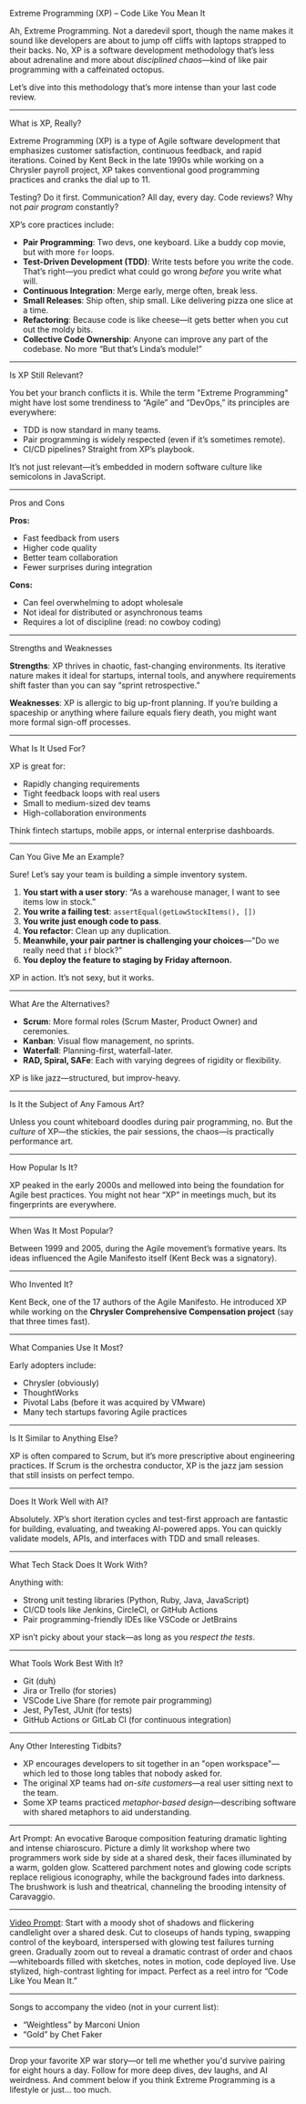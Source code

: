 Extreme Programming (XP) – Code Like You Mean It

Ah, Extreme Programming. Not a daredevil sport, though the name makes it sound like developers are about to jump off cliffs with laptops strapped to their backs. No, XP is a software development methodology that’s less about adrenaline and more about *disciplined chaos*—kind of like pair programming with a caffeinated octopus.

Let’s dive into this methodology that’s more intense than your last code review.

---

What is XP, Really?

Extreme Programming (XP) is a type of Agile software development that emphasizes customer satisfaction, continuous feedback, and rapid iterations. Coined by Kent Beck in the late 1990s while working on a Chrysler payroll project, XP takes conventional good programming practices and cranks the dial up to 11.

Testing? Do it first.
Communication? All day, every day.
Code reviews? Why not *pair program* constantly?

XP’s core practices include:

- **Pair Programming**: Two devs, one keyboard. Like a buddy cop movie, but with more `for` loops.
- **Test-Driven Development (TDD)**: Write tests before you write the code. That’s right—you predict what could go wrong *before* you write what will.
- **Continuous Integration**: Merge early, merge often, break less.
- **Small Releases**: Ship often, ship small. Like delivering pizza one slice at a time.
- **Refactoring**: Because code is like cheese—it gets better when you cut out the moldy bits.
- **Collective Code Ownership**: Anyone can improve any part of the codebase. No more “But that’s Linda’s module!”

---

Is XP Still Relevant?

You bet your branch conflicts it is. While the term "Extreme Programming" might have lost some trendiness to “Agile” and “DevOps,” its principles are everywhere:

- TDD is now standard in many teams.
- Pair programming is widely respected (even if it’s sometimes remote).
- CI/CD pipelines? Straight from XP’s playbook.

It’s not just relevant—it’s embedded in modern software culture like semicolons in JavaScript.

---

Pros and Cons

**Pros:**
- Fast feedback from users
- Higher code quality
- Better team collaboration
- Fewer surprises during integration

**Cons:**
- Can feel overwhelming to adopt wholesale
- Not ideal for distributed or asynchronous teams
- Requires a lot of discipline (read: no cowboy coding)

---

Strengths and Weaknesses

**Strengths**: XP thrives in chaotic, fast-changing environments. Its iterative nature makes it ideal for startups, internal tools, and anywhere requirements shift faster than you can say “sprint retrospective.”

**Weaknesses**: XP is allergic to big up-front planning. If you’re building a spaceship or anything where failure equals fiery death, you might want more formal sign-off processes.

---

What Is It Used For?

XP is great for:

- Rapidly changing requirements
- Tight feedback loops with real users
- Small to medium-sized dev teams
- High-collaboration environments

Think fintech startups, mobile apps, or internal enterprise dashboards.

---

Can You Give Me an Example?

Sure! Let’s say your team is building a simple inventory system.

1. **You start with a user story**: “As a warehouse manager, I want to see items low in stock.”
2. **You write a failing test**: `assertEqual(getLowStockItems(), [])`
3. **You write just enough code to pass**.
4. **You refactor**: Clean up any duplication.
5. **Meanwhile, your pair partner is challenging your choices**—"Do we really need that `if` block?"
6. **You deploy the feature to staging by Friday afternoon.**

XP in action. It’s not sexy, but it works.

---

What Are the Alternatives?

- **Scrum**: More formal roles (Scrum Master, Product Owner) and ceremonies.
- **Kanban**: Visual flow management, no sprints.
- **Waterfall**: Planning-first, waterfall-later.
- **RAD, Spiral, SAFe**: Each with varying degrees of rigidity or flexibility.

XP is like jazz—structured, but improv-heavy.

---

Is It the Subject of Any Famous Art?

Unless you count whiteboard doodles during pair programming, no. But the *culture* of XP—the stickies, the pair sessions, the chaos—is practically performance art.

---

How Popular Is It?

XP peaked in the early 2000s and mellowed into being the foundation for Agile best practices. You might not hear “XP” in meetings much, but its fingerprints are everywhere.

---

When Was It Most Popular?

Between 1999 and 2005, during the Agile movement’s formative years. Its ideas influenced the Agile Manifesto itself (Kent Beck was a signatory).

---

Who Invented It?

Kent Beck, one of the 17 authors of the Agile Manifesto. He introduced XP while working on the **Chrysler Comprehensive Compensation project** (say that three times fast).

---

What Companies Use It Most?

Early adopters include:
- Chrysler (obviously)
- ThoughtWorks
- Pivotal Labs (before it was acquired by VMware)
- Many tech startups favoring Agile practices

---

Is It Similar to Anything Else?

XP is often compared to Scrum, but it’s more prescriptive about engineering practices. If Scrum is the orchestra conductor, XP is the jazz jam session that still insists on perfect tempo.

---

Does It Work Well with AI?

Absolutely. XP’s short iteration cycles and test-first approach are fantastic for building, evaluating, and tweaking AI-powered apps. You can quickly validate models, APIs, and interfaces with TDD and small releases.

---

What Tech Stack Does It Work With?

Anything with:

- Strong unit testing libraries (Python, Ruby, Java, JavaScript)
- CI/CD tools like Jenkins, CircleCI, or GitHub Actions
- Pair programming-friendly IDEs like VSCode or JetBrains

XP isn’t picky about your stack—as long as you *respect the tests*.

---

What Tools Work Best With It?

- Git (duh)
- Jira or Trello (for stories)
- VSCode Live Share (for remote pair programming)
- Jest, PyTest, JUnit (for tests)
- GitHub Actions or GitLab CI (for continuous integration)

---

Any Other Interesting Tidbits?

- XP encourages developers to sit together in an "open workspace"—which led to those long tables that nobody asked for.
- The original XP teams had *on-site customers*—a real user sitting next to the team.
- Some XP teams practiced *metaphor-based design*—describing software with shared metaphors to aid understanding.

---

Art Prompt:
An evocative Baroque composition featuring dramatic lighting and intense chiaroscuro. Picture a dimly lit workshop where two programmers work side by side at a shared desk, their faces illuminated by a warm, golden glow. Scattered parchment notes and glowing code scripts replace religious iconography, while the background fades into darkness. The brushwork is lush and theatrical, channeling the brooding intensity of Caravaggio.

---

[Video Prompt](https://www.tiktok.com/@davelumai/video/7520420272755707166):
Start with a moody shot of shadows and flickering candlelight over a shared desk. Cut to closeups of hands typing, swapping control of the keyboard, interspersed with glowing test failures turning green. Gradually zoom out to reveal a dramatic contrast of order and chaos—whiteboards filled with sketches, notes in motion, code deployed live. Use stylized, high-contrast lighting for impact. Perfect as a reel intro for “Code Like You Mean It.”

---

Songs to accompany the video (not in your current list):
- “Weightless” by Marconi Union
- “Gold” by Chet Faker

---

Drop your favorite XP war story—or tell me whether you'd survive pairing for eight hours a day. Follow for more deep dives, dev laughs, and AI weirdness. And comment below if you think Extreme Programming is a lifestyle or just... too much.

